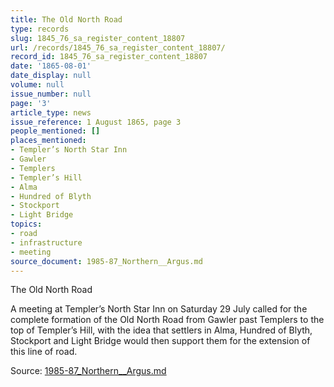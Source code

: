 ```yaml
---
title: The Old North Road
type: records
slug: 1845_76_sa_register_content_18807
url: /records/1845_76_sa_register_content_18807/
record_id: 1845_76_sa_register_content_18807
date: '1865-08-01'
date_display: null
volume: null
issue_number: null
page: '3'
article_type: news
issue_reference: 1 August 1865, page 3
people_mentioned: []
places_mentioned:
- Templer’s North Star Inn
- Gawler
- Templers
- Templer’s Hill
- Alma
- Hundred of Blyth
- Stockport
- Light Bridge
topics:
- road
- infrastructure
- meeting
source_document: 1985-87_Northern__Argus.md
---
```


The Old North Road

A meeting at Templer’s North Star Inn on Saturday 29 July called for the complete formation of the Old North Road from Gawler past Templers to the top of Templer’s Hill, with the idea that settlers in Alma, Hundred of Blyth, Stockport and Light Bridge would then support them for the extension of this line of road.

Source: [1985-87_Northern__Argus.md](/downloads/markdown/1985-87_Northern__Argus.md)
